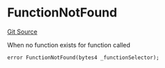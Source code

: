 # FunctionNotFound
[Git Source](https://github.com/thrackle-io/Tron_Internal/blob/1967bc8c4a91d28c4a17e06555cea67921b90fa3/src/economic/ruleProcessor/RuleProcessorDiamond.sol)

When no function exists for function called


```solidity
error FunctionNotFound(bytes4 _functionSelector);
```

